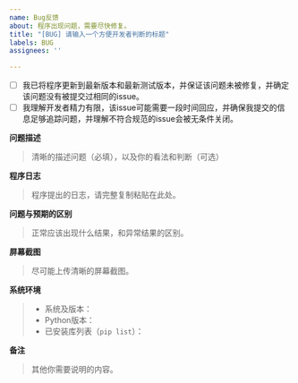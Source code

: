 ```yaml
---
name: Bug反馈
about: 程序出现问题，需要尽快修复。
title: "[BUG] 请输入一个方便开发者判断的标题"
labels: BUG
assignees: ''

---
```


- [ ] 我已将程序更新到最新版本和最新测试版本，并保证该问题未被修复，并确定该问题没有被提交过相同的issue。
- [ ] 我理解开发者精力有限，该issue可能需要一段时间回应，并确保我提交的信息足够追踪问题，并理解不符合规范的issue会被无条件关闭。

**问题描述**

> 清晰的描述问题（必填），以及你的看法和判断（可选）


**程序日志**

> 程序提出的日志，请完整复制粘贴在此处。


**问题与预期的区别**

> 正常应该出现什么结果，和异常结果的区别。


**屏幕截图**

> 尽可能上传清晰的屏幕截图。


**系统环境**

> - 系统及版本：
> - Python版本：
> - 已安装库列表（`pip list`）：


**备注**

> 其他你需要说明的内容。
